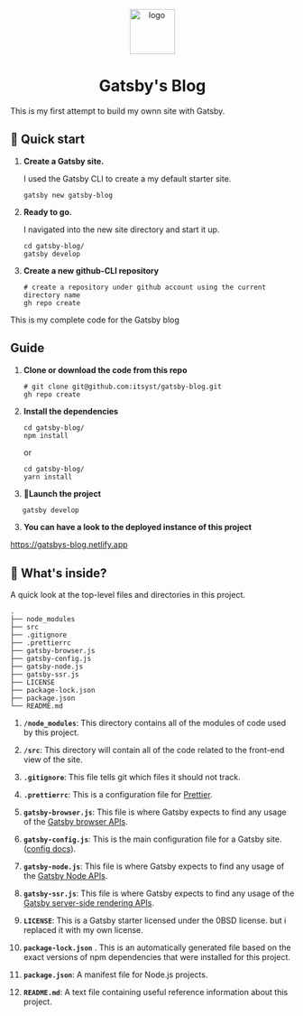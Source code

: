 <p align="center">
  <a href="https://github.com/itsyst/khaled_elhamzi_tentan1">
    <img alt="logo" src="https://raw.githubusercontent.com/itsyst/khaled_elhamzi_tentan1/master/src/images/blog-icon.png?token=AEJZHAJ42FOQBK2YA4QJPTK7O3HE4" width="80" />
  </a>
</p>
<h1 align="center">
  Gatsby's Blog
</h1>

This is my first attempt to build my ownn site with Gatsby. 


## 🚀 Quick start

1.  **Create a Gatsby site.**

    I used the Gatsby CLI to create a my default starter site.

    ```shell
    gatsby new gatsby-blog
    ```

2.  **Ready to go.**

    I navigated into the new site directory and start it up.

    ```shell
    cd gatsby-blog/
    gatsby develop
    ```

3.  **Create a new github-CLI repository**

     
    ```shell
    # create a repository under github account using the current directory name
    gh repo create
    ```
    
This is my complete code for the Gatsby blog

## Guide

1. **Clone or download the code from this repo**

    ```shell
    # git clone git@github.com:itsyst/gatsby-blog.git
    gh repo create
    ```
2. **Install the dependencies**

    ```shell
    cd gatsby-blog/
    npm install 
    ```
    or 
    
    ```shell
    cd gatsby-blog/
    yarn install 
    ```
3. **🚀Launch the project**

 ```sh
    gatsby develop
 ```

3. **You can have a look to the deployed instance of this project**

 https://gatsbys-blog.netlify.app


## 🧐 What's inside?

A quick look at the top-level files and directories in this project.

    .
    ├── node_modules
    ├── src
    ├── .gitignore
    ├── .prettierrc
    ├── gatsby-browser.js
    ├── gatsby-config.js
    ├── gatsby-node.js
    ├── gatsby-ssr.js
    ├── LICENSE
    ├── package-lock.json
    ├── package.json
    └── README.md

1.  **`/node_modules`**: This directory contains all of the modules of code used by this project.

2.  **`/src`**: This directory will contain all of the code related to the front-end view of the site.

3.  **`.gitignore`**: This file tells git which files it should not track.

4.  **`.prettierrc`**: This is a configuration file for [Prettier](https://prettier.io/).

5.  **`gatsby-browser.js`**: This file is where Gatsby expects to find any usage of the [Gatsby browser APIs](https://www.gatsbyjs.com/docs/browser-apis/).

6.  **`gatsby-config.js`**: This is the main configuration file for a Gatsby site.([config docs](https://www.gatsbyjs.com/docs/gatsby-config/)).

7.  **`gatsby-node.js`**: This file is where Gatsby expects to find any usage of the [Gatsby Node APIs](https://www.gatsbyjs.com/docs/node-apis/).

8.  **`gatsby-ssr.js`**: This file is where Gatsby expects to find any usage of the [Gatsby server-side rendering APIs](https://www.gatsbyjs.com/docs/ssr-apis/).

9.  **`LICENSE`**: This is a Gatsby starter licensed under the 0BSD license. but i replaced it with my own license.

10. **`package-lock.json`** . This is an automatically generated file based on the exact versions of npm dependencies that were installed for this project. 

11. **`package.json`**: A manifest file for Node.js projects.

12. **`README.md`**: A text file containing useful reference information about this project.
